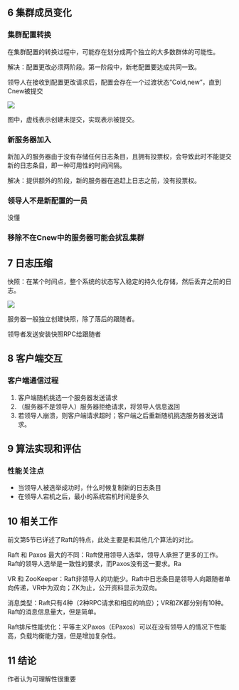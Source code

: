 ## 6 集群成员变化

### 集群配置转换

在集群配置的转换过程中，可能存在划分成两个独立的大多数群体的可能性。

解决：配置更改必须两阶段。第一阶段中，新老配置要达成共同一致。

领导人在接收到配置更改请求后，配置会存在一个过渡状态“Cold,new”，直到Cnew被提交

![](../images/raft-图11.png)

图中，虚线表示创建未提交，实现表示被提交。

### 新服务器加入

新加入的服务器由于没有存储任何日志条目，且拥有投票权，会导致此时不能提交新的日志条目，即一种可用性的时间间隔。

解决：提供额外的阶段，新的服务器在追赶上日志之前，没有投票权。

### 领导人不是新配置的一员

没懂

### 移除不在Cnew中的服务器可能会扰乱集群

## 7 日志压缩

快照：在某个时间点，整个系统的状态写入稳定的持久化存储，然后丢弃之前的日志。

![](../images/raft-图12.png)

服务器一般独立创建快照，除了落后的跟随者。

领导者发送安装快照RPC给跟随者

## 8 客户端交互

### 客户端通信过程

1. 客户端随机挑选一个服务器发送请求
2. （服务器不是领导人）服务器拒绝请求，将领导人信息返回
3. 若领导人崩溃，则客户端请求超时；客户端之后重新随机挑选服务器发送请求。

## 9 算法实现和评估

### 性能关注点

- 当领导人被选举成功时，什么时候复制新的日志条目
- 在领导人宕机之后，最小的系统宕机时间是多久

## 10 相关工作

前文第5节已详述了Raft的特点，此处主要是和其他几个算法的对比。

Raft 和 Paxos 最大的不同：Raft使用领导人选举，领导人承担了更多的工作。Raft的领导人选举是一致性的要求，而Paxos没有这一要求。Ra

VR 和 ZooKeeper：Raft非领导人的功能少。Raft中日志条目是领导人向跟随者单向传递，VR中为双向；ZK为止，公开资料显示为双向。

消息类型：Raft只有4种（2种RPC请求和相应的响应）；VR和ZK都分别有10种。Raft的消息信息量大，但是简单。

Raft排斥性能优化：平等主义Paxos（EPaxos）可以在没有领导人的情况下性能高，负载均衡能力强，但是增加复杂性。

## 11 结论

作者认为可理解性很重要




























